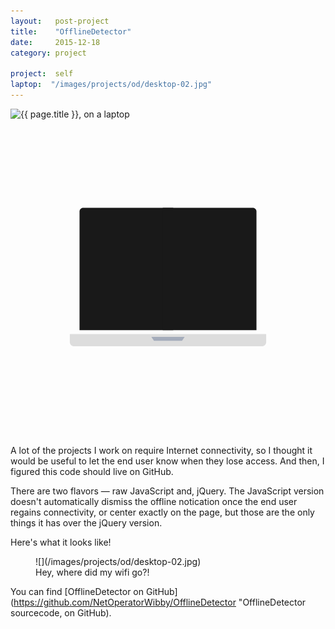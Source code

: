 ```yaml
---
layout:   post-project
title:    "OfflineDetector"
date:     2015-12-18
category: project

project:  self
laptop:  "/images/projects/od/desktop-02.jpg"
---
```


<div class="laptop-wrap">
  <img src="{{ page.laptop }}" class="image" alt="{{ page.title }}, on a laptop"/>

  <svg viewbox="0 0 600 600" class="laptop">
    <path fill="#191919" d="M310, 401.5H131.5v-226c0-3.9, 3.2-7, 7-7H310"/>
    <path fill="#191919" d="M290, 168.5h171.5c3.8, 0, 7, 3.1, 7, 7v226H290"/>
    <path fill="#ddd" d="M487, 409v15.5c0, 3.8-3.2, 7.5-7, 7.5H120c-3.8, 0-7-3.7-7-7.5V409H487z"/>
    <polygon fill="#a4acbb" points="326.7, 421.8 273.3, 421.8 268.3, 414.2 331.7, 414.2"/>
  </svg>
</div>

A lot of the projects I work on require Internet connectivity, so I thought it would be useful to let the end user know when they lose access. And then, I figured this code should live on GitHub.

There are two flavors — raw JavaScript and, jQuery. The JavaScript version doesn't automatically dismiss the offline notication once the end user regains connectivity, or center exactly on the page, but those are the only things it has over the jQuery version.

Here's what it looks like!

<figure>
  ![](/images/projects/od/desktop-02.jpg)
  <figcaption>Hey, where did my wifi go?!</figcaption>
</figure>

You can find [OfflineDetector on GitHub](https://github.com/NetOperatorWibby/OfflineDetector "OfflineDetector sourcecode, on GitHub).
